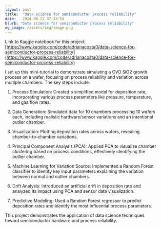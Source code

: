 ```yaml
---
layout: post
title:  "Data science for semiconductor process reliability"
date:   2024-08-22 07:13:54
blurb: "Data science for semiconductor process reliability"
og_image: /assets/img/image.png
---
```


Link to Kaggle notebook for this project: [https://www.kaggle.com/code/adrianacosta0/data-science-for-semiconductor-process-reliability](https://www.kaggle.com/code/adrianacosta0/data-science-for-semiconductor-process-reliability)

I set up this mini-tutorial to demonstrate simulating a CVD SiO2 growth process on a wafer, focusing on process reliability and variation across multiple chambers. The key steps include:

1) Process Simulation: Created a simplified model for deposition rate, incorporating various process parameters like pressure, temperature, and gas flow rates.

2) Data Generation: Simulated data for 10 chambers processing 10 wafers each, including realistic hardware/sensor variations and an intentional outlier chamber.
   
3) Visualization: Plotting deposition rates across wafers, revealing chamber-to-chamber variations.
   
4) Principal Component Analysis (PCA): Applied PCA to visualize chamber clustering based on process conditions, effectively identifying the outlier chamber.
   
5) Machine Learning for Variation Source: Implemented a Random Forest classifier to identify key input parameters explaining the variation between normal and outlier chambers.
   
6) Drift Analysis: Introduced an artificial drift in deposition rate and analyzed its impact using PCA and sensor data visualization.
    
7) Predictive Modeling: Used a Random Forest regressor to predict deposition rates and identify the most influential process parameters.

This project demonstrates the application of data science techniques toward semiconductor hardware and process reliability.
